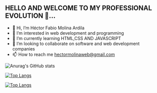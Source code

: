 ## HELLO AND WELCOME TO MY PROFESSIONAL EVOLUTION 👋...


- 👋 Hi, I’m Héctor Fabio Molina Ardila
- 👀 I’m interested in web development and programming 
- 🌱 I’m currently learning HTML,CSS AND JAVASCRIPT
- 💞️ I’m looking to collaborate on software and web development companies 
- 📫 How to reach me hectormolinaweb@gmail.com

![Anurag's GitHub stats](https://github-readme-stats.vercel.app/api?username=H3cto4&show_icons=true&theme=tokyonight)

[![Top Langs](https://github-readme-stats.vercel.app/api/top-langs/?username=H3cto4&langs_count=8)](https://github.com/H3cto4/github-readme-stats)

[![Top Langs](https://github-readme-stats.vercel.app/api/top-langs/?username=H3cto4)](https://github.com/H3cto4/github-readme-stats)
